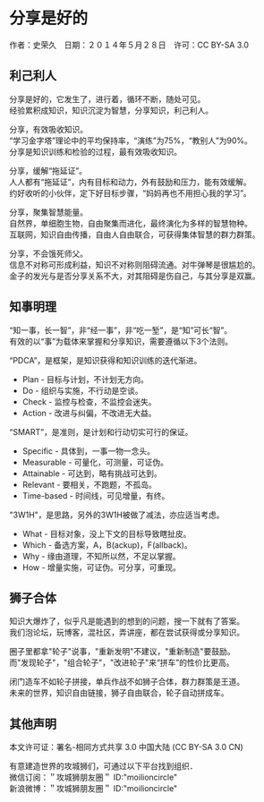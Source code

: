 # 分享是好的

作者：史荣久　日期：２０１４年５月２８日　许可：CC BY-SA 3.0

## 利己利人

分享是好的，它发生了，进行着，循环不断，随处可见。  
经验累积成知识，知识沉淀为智慧，分享知识，利己利人。  

分享，有效吸收知识。  
“学习金字塔”理论中的平均保持率，“演练”为75%，“教别人”为90%。  
分享是知识训练和检验的过程，最有效吸收知识。

分享，缓解“拖延证”。  
人人都有“拖延证”，内有目标和动力，外有鼓励和压力，能有效缓解。  
约好收听的小伙伴，定下好目标步骤，“妈妈再也不用担心我的学习”。

分享，聚集智慧能量。  
自然界，单细胞生物，自由聚集而进化，最终演化为多样的智慧物种。  
互联网，知识自由传播，自由人自由联合，可获得集体智慧的群力群策。

分享，不会饿死师父。  
信息不对称可形成利益，知识不对称则阻碍流通。对牛弹琴是很尴尬的。  
金子的发光与是否分享关系不大，对其阻碍是伤自己，与其分享是双赢。

## 知事明理

“知一事，长一智”，非“经一事”，非“吃一堑”，是“知”可长“智”。  
有效的以“事”为载体来掌握和分享知识，需要遵循以下3个法则。

“PDCA”，是框架，是知识获得和知识训练的迭代渐进。  
 - Plan   - 目标与计划，不计划无方向。  
 - Do     - 组织与实施，不行动是空谈。  
 - Check  - 监控与检查，不监控会迷失。  
 - Action - 改进与纠偏，不改进无大益。  

“SMART”，是准则，是计划和行动切实可行的保证。  
 - Specific   - 具体到，一事一物一念头。  
 - Measurable - 可量化，可测量，可证伪。  
 - Attainable - 可达到，略有挑战可达到。  
 - Relevant   - 要相关，不跑题，不孤岛。  
 - Time-based - 时间线，可见增量，有终。  

"3W1H"，是思路，另外的3W1H被做了减法，亦应适当考虑。  
 - What  - 目标对象，没上下文的目标导致瞎扯皮。  
 - Which - 备选方案，A，B(ackup)，F(allback)。  
 - Why   - 缘由道理，不知所以然，不足以掌握。  
 - How   - 增量实施，可证伪。可分享，可重现。  

## 狮子合体

知识大爆炸了，似乎凡是能遇到的想到的问题，搜一下就有了答案。  
我们泡论坛，玩博客，混社区，弄讲座，都在尝试获得或分享知识。

圈子里都拿"轮子"说事，"重新发明"不建议，"重新制造"要鼓励。  
而"发现轮子"，"组合轮子"，"改进轮子"来“拼车”的性价比更高。

闭门造车不如轮子拼接，单兵作战不如狮子合体，群力群策是王道。  
未来的世界，知识自由链接，狮子自由联合，轮子自动拼成车。

## 其他声明

本文许可证：署名-相同方式共享 3.0 中国大陆 (CC BY-SA 3.0 CN)

有意建造世界的攻城狮们，可通过以下平台找到组织．  
微信订阅：＂攻城狮朋友圈＂ ID:"moilioncircle"  
新浪微博：＂攻城狮朋友圈＂ ID:"moilioncircle"